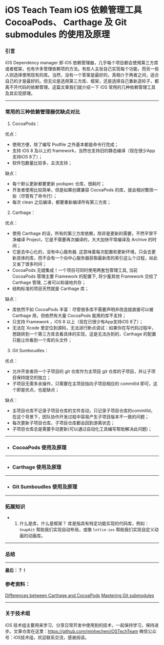 # iOS Teach Team iOS 依赖管理工具 CocoaPods、 Carthage 及 Git submodules 的使用及原理

### **引言**
iOS Dependency manager 即 iOS 依赖管理器，几乎每个项目都会使用第三方库或者框架，也有许多管理依赖项的方法。有些人主张自己实现每个功能，而另一些人则选择使用现有的库。当然，没有一个答案是最好的，真相介于两者之间，适合自己的才是最好的。但无论是选用第三方库、框架，还是选择自己重新造轮子，都离不开代码的依赖管理，这篇文章我们就介绍一下 iOS 常用的几种依赖管理工具及其实现原理。

---
### **常用的三种依赖管理器优缺点对比**

1. CocoaPods：

优点：
* 使用方便，除了编写 Podfile 之外基本都是命令行完成；
* 支持 iOS 8 及以上的 framework，当然也支持旧的静态编译（现在很少App支持iOS 8了）；
* 软件包数量比较多，主流支持；

缺点：
* 每个默认更新都要更新 podspec 仓库，很耗时；
* 开发者使用比较简单，但是如果创建兼容 CocoaPods 的库，就会相对繁琐一些（尽管有了命令行）；
* 每次 clean 之后编译，都要重新编译所有第三方库；


2. Carthage：

优点：
* 使用 Carthage 的话，所有的第三方库依赖，除非是更新的需要，不然平常干净编译 Project，它是不需要再次编译的，大大加快平常编译及 Archive 的时间；
* 它是去中心化的，没有中心服务器. 这意味着每次配置和更新环境，只会去更新具体的库，而不会有一个向中心服务器获取最新库的索引这么个过程，如此又省了很多时间；
*  CocoaPods 无缝集成！一个项目可同时使用两套包管理工具, 当前 CocoaPods 管理主要 Framework 的配置下, 将少量其他 Framework 交给了 Carthage 管理, 二者可以和谐地共存；
* 结构标准的项目天然就是 Carthage 库；

缺点：
* 库依然不如 CocoaPods 丰富：尽管很多库不需要声明并改造就直接可以被 Carthage 用，但依然有大量 CocoaPods 能用的库不支持；
* 只支持 Framework ，iOS 8 以上（现在已很少有App支持iOS 8了）；
* 无法在 Xcode 里定位到源码，无法进行断点调试：如果你在写代码过程中，想跳转到一个第三方库去看具体的实现，这是无法办到的，Carthage 的配置只能让你看到一个库的头文件；


3. Git Sumboudles：

优点：
* 允许开发者将一个子项目的 git 仓库作为主项目 git 仓库的子项目，并让子项目保持提交的独立；
* 子项目无需多余操作，只需要在主项目指向子项目相应的 commitId 即可，这个即是优点，也是缺点；

缺点：
* 主项目仓库不记录子项目仓库的文件变动，只记录子项目仓库的commitId，在这个背景下，团队协作开发过程中容易产生子项目版本不一致的问题；
* 每次更新子项目仓库，子项目仓库都会回到游离状态；
* 子项目仓库总是需要手动更新(可以通过自动化工具编写帮助解决此问题)；


---
* ### CocoaPods 使用及原理

---
* ### Carthage 使用及原理

---
* ### Git Sumboudles 使用及原理


---
### 拓展知识
* 1. 什么是库，什么是框架？
库是指具有特定功能实现的代码库，例如：`SnapKit` 帮助我们实现自动布局，或像 `lottie-ios` 帮助我们实现自定义动画的动画库。

---
### 总结


---
**最后：？！**

### 参考资料：

[Differences between Carthage and CocoaPods](https://github.com/Carthage/Carthage#differences-between-carthage-and-cocoapods)
[Mastering Git submodules](https://medium.com/@porteneuve/mastering-git-submodules-34c65e940407)

---
### **关于技术组**
iOS 技术组主要用来学习、分享日常开发中使用到的技术，一起保持学习，保持进步。文章仓库在这里：https://github.com/minhechen/iOSTechTeam 微信公众号：iOS技术组，欢迎联系交流，感谢阅读。